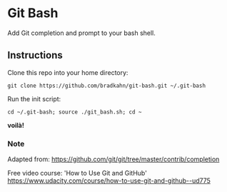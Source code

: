 # Git Bash

Add Git completion and prompt to your bash shell.

## Instructions

Clone this repo into your home directory:

`git clone https://github.com/bradkahn/git-bash.git ~/.git-bash`

Run the init script:

`cd ~/.git-bash; source ./git_bash.sh; cd ~`

**voilà!**

### Note

Adapted from: https://github.com/git/git/tree/master/contrib/completion

Free video course: 'How to Use Git and GitHub' https://www.udacity.com/course/how-to-use-git-and-github--ud775
